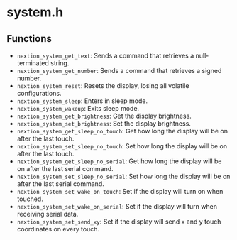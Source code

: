 # system.h

## Functions

* ```nextion_system_get_text```: Sends a command that retrieves a null-terminated string.
* ```nextion_system_get_number```: Sends a command that retrieves a signed number.
* ```nextion_system_reset```: Resets the display, losing all volatile configurations.
* ```nextion_system_sleep```: Enters in sleep mode.
* ```nextion_system_wakeup```: Exits sleep mode.
* ```nextion_system_get_brightness```: Get the display brightness.
* ```nextion_system_set_brightness```: Set the display brightness.
* ```nextion_system_get_sleep_no_touch```: Get how long the display will be on after the last touch.
* ```nextion_system_set_sleep_no_touch```: Set how long the display will be on after the last touch.
* ```nextion_system_get_sleep_no_serial```: Get how long the display will be on after the last serial command.
* ```nextion_system_set_sleep_no_serial```: Set how long the display will be on after the last serial command.
* ```nextion_system_set_wake_on_touch```: Set if the display will turn on when touched.
* ```nextion_system_set_wake_on_serial```: Set if the display will turn when receiving serial data.
* ```nextion_system_set_send_xy```: Set if the display will send x and y touch coordinates on every touch.
